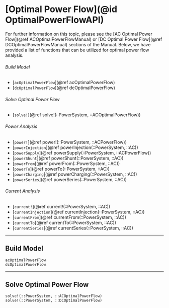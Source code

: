 # [Optimal Power Flow](@id OptimalPowerFlowAPI)

For further information on this topic, please see the [AC Optimal Power Flow](@ref ACOptimalPowerFlowManual) or [DC Optimal Power Flow](@ref DCOptimalPowerFlowManual) sections of the Manual. Below, we have provided a list of functions that can be utilized for optimal power flow analysis.

###### Build Model
* [`acOptimalPowerFlow`](@ref acOptimalPowerFlow)
* [`dcOptimalPowerFlow`](@ref dcOptimalPowerFlow)

###### Solve Optimal Power Flow
* [`solve!`](@ref solve!(::PowerSystem, ::ACOptimalPowerFlow))

###### Power Analysis
* [`power!`](@ref power!(::PowerSystem, ::ACPowerFlow))
* [`powerInjection`](@ref powerInjection(::PowerSystem, ::AC))
* [`powerSupply`](@ref powerSupply(::PowerSystem, ::ACPowerFlow))
* [`powerShunt`](@ref powerShunt(::PowerSystem, ::AC))
* [`powerFrom`](@ref powerFrom(::PowerSystem, ::AC))
* [`powerTo`](@ref powerTo(::PowerSystem, ::AC))
* [`powerCharging`](@ref powerCharging(::PowerSystem, ::AC))
* [`powerSeries`](@ref powerSeries(::PowerSystem, ::AC))

###### Current Analysis
* [`current!`](@ref current!(::PowerSystem, ::AC))
* [`currentInjection`](@ref currentInjection(::PowerSystem, ::AC))
* [`currentFrom`](@ref currentFrom(::PowerSystem, ::AC))
* [`currentTo`](@ref currentTo(::PowerSystem, ::AC))
* [`currentSeries`](@ref currentSeries(::PowerSystem, ::AC))

---

## Build Model
```@docs
acOptimalPowerFlow
dcOptimalPowerFlow
```

---

## Solve Optimal Power Flow
```@docs
solve!(::PowerSystem, ::ACOptimalPowerFlow)
solve!(::PowerSystem, ::DCOptimalPowerFlow)
```


